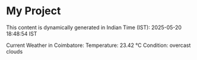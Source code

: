 # My Project

This content is dynamically generated in Indian Time (IST): 2025-05-20 18:48:54 IST


Current Weather in Coimbatore:
Temperature: 23.42 °C
Condition: overcast clouds
